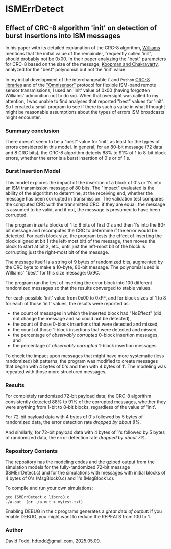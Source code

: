 # ISMErrDetect
## Effect of CRC-8 algorithm 'init' on detection of burst insertions into ISM messages 

In his paper with its detailed explanation of the CRC-8 algorithm, [Williams](http://ross.net/crc/download/crc_v3.txt) mentions that the initial value of the remainder, frequently called 'init', should probably not be 0x00.  In their paper analyzing the "best" parameters for CRC-8 based on the size of the message, [Koopman and Chakravarty](https://users.ece.cmu.edu/~koopman/roses/dsn04/koopman04_crc_poly_embedded.pdf), analyzed for the "best" polynomial but not the 'init' value.

In my initial development of the interchangeable `C` and `Python` [CRC-8 libraries](http://github.com/hdtodd/CRC8-Library) and of the ["Omnisensor"](http://github.com/hdtodd/omnisensor_433) protocol for flexible ISM-band remote sensor transmissions, I used an 'init' value of 0x00 (having forgotten Williams' admonition not to do so).  When that oversight was called to my attention, I was unable to find analyses that reported "best" values for 'init'.  So I created a small program to see if there is such a value in what I thought might be reasonable assumptions about the types of errors ISM broadcasts might encounter.

### Summary conclusion
There doesn't seem to be a "best" value for 'init', as least for the types of errors considered in this model.  In general, for an 80-bit message (72 data and 8 CRC bits), the CRC-8 algorithm detects 88% to 91% of 1 to 8-bit block errors, whether the error is a burst insertion of 0's or of 1's.

### Burst Insertion Model

This model explores the impact of the insertion of a block of 0's or 1's into an ISM transmission message of 80 bits.  The "impact" evaluated is the ability of the algorithm to determine, at the receiving end, whether the message has been corrupted in transmission.  The validation test compares the computed CRC with the transmitted CRC: if they are equal, the message is assumed to be valid, and if not, the message is presumed to have been corrupted.

The program inserts blocks of 1 to 8 bits of first 0's and then 1's into the 80-bit message and recomputes the CRC to determine if the error would be detected.  For each block size, the program tests the effect of inserting the block aligned at bit 1 (the left-most bit) of the message, then moves the block to start at bit 2, etc., until just the left-most bit of the block is corrupting just the right-most bit of the message.

The message itself is a string of 9 bytes of randomized bits, augmented by the CRC byte to make a 10-byte, 80-bit message.  The polynomial used is Williams' "best" for this size message: 0x9C.

The program ran the test of inserting the error block into 100 different randomized messages so that the results converged to stable values.

For each possible 'init' value from 0x00 to 0xFF, and for block sizes of 1 to 8 for each of those 'init' values, the results were reported as:
-  the count of messages in which the inserted block had "NoEffect" (did not change the message and so could not be detected),
-  the count of those 0-block insertions that were detected and missed,
-  the count of those 1-block insertions that were detected and missed,
-  the percentage of *observably corrupted* 0-block insertion messages, and
-  the percentage of *observably corrupted* 1-block insertion messages.

To check the impact upon messages that might have more systematic (less randomized) bit patterns, the program was modified to create messages that began with 4 bytes of 0's and then with 4 bytes of 1'.  The modeling was repeated with those more structured messages.

### Results

For completely randomized 72-bit payload data, the CRC-8 algorithm consistently detected 88% to 91% of the corrupted messages, whether they were anything from 1-bit to 8-bit blocks, regardless of the value of 'init'.

For 72-bit payload data with 4 bytes of 0's followed by 5 bytes of randomized data, the error detection rate *dropped by about 8%*. 

And similarly, for 72-bit payload data with 4 bytes of 1's followed by 5 bytes of randomized data, the error detection rate *dropped by about 7%*.

### Repository Contents

The repository has the modeling codes and the gziped output from the simulation models for the fully-randomized 72-bit message (ISMErrDetect.c) and for the simulations with messages with initial blocks of 4 bytes of 0's (MsgBlock0.c) and 1's (MsgBlock1.c).

To compile and run your own simulations:
```
gcc ISMErrDetect.c libcrc8.c
./a.out  (or ./a.out > mytest.txt)
```

Enabling DEBUG in the `C` programs generates a *great deal of output*: if you enable DEBUG, you might want to reduce the REPEATS from 100 to 1.

### Author

David Todd, hdtodd@gmail.com, 2025.05.09.





